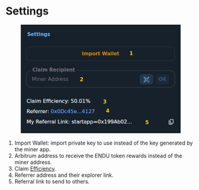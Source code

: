 # Settings

<figure><img src="../.gitbook/assets/image.png" alt=""><figcaption></figcaption></figure>

1. Import Wallet: import private key to use instead of the key generated by the miner app.
2. Arbitrum address to receive the ENDU token rewards instead of the miner address.
3. Claim [Efficiency](../por/efficiency.md).
4. Referrer address and their explorer link.
5. Referral link to send to others.
